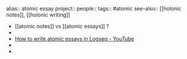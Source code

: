 alias:: atomic essay
project::
people::
tags:: #atomic 
see-also:: [[holonic notes]], [[holonic writing]]

- [[atomic notes]] vs [[atomic essays]] ?
-
- [How to write atomic essays in Logseq - YouTube](https://www.youtube.com/watch?v=KiCplAxd__c)
-
-